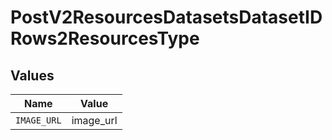 # PostV2ResourcesDatasetsDatasetIDRows2ResourcesType


## Values

| Name        | Value       |
| ----------- | ----------- |
| `IMAGE_URL` | image_url   |